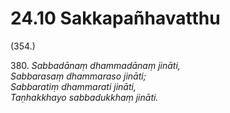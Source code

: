

# 24.10 Sakkapañhavatthu



(354.)

380\. _Sabbadānaṃ dhammadānaṃ jināti,_  
_Sabbarasaṃ dhammaraso jināti;_  
_Sabbaratiṃ dhammarati jināti,_  
_Taṇhakkhayo sabbadukkhaṃ jināti._  




